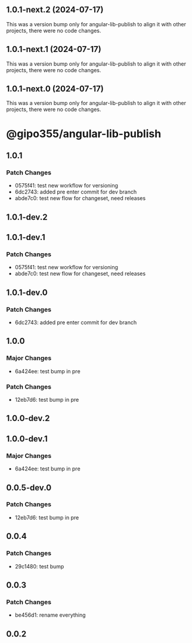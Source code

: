 ## 1.0.1-next.2 (2024-07-17)

This was a version bump only for angular-lib-publish to align it with other projects, there were no code changes.

## 1.0.1-next.1 (2024-07-17)

This was a version bump only for angular-lib-publish to align it with other projects, there were no code changes.

## 1.0.1-next.0 (2024-07-17)

This was a version bump only for angular-lib-publish to align it with other projects, there were no code changes.

# @gipo355/angular-lib-publish

## 1.0.1

### Patch Changes

- 0575f41: test new workflow for versioning
- 6dc2743: added pre enter commit for dev branch
- abde7c0: test new flow for changeset, need releases

## 1.0.1-dev.2

## 1.0.1-dev.1

### Patch Changes

- 0575f41: test new workflow for versioning
- abde7c0: test new flow for changeset, need releases

## 1.0.1-dev.0

### Patch Changes

- 6dc2743: added pre enter commit for dev branch

## 1.0.0

### Major Changes

- 6a424ee: test bump in pre

### Patch Changes

- 12eb7d6: test bump in pre

## 1.0.0-dev.2

## 1.0.0-dev.1

### Major Changes

- 6a424ee: test bump in pre

## 0.0.5-dev.0

### Patch Changes

- 12eb7d6: test bump in pre

## 0.0.4

### Patch Changes

- 29c1480: test bump

## 0.0.3

### Patch Changes

- be456d1: rename everything

## 0.0.2
